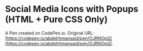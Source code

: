 # Social Media Icons with Popups (HTML + Pure  CSS Only)

A Pen created on CodePen.io. Original URL: [https://codepen.io/abdelrhmansaid/pen/OJRNOpQ](https://codepen.io/abdelrhmansaid/pen/OJRNOpQ).


